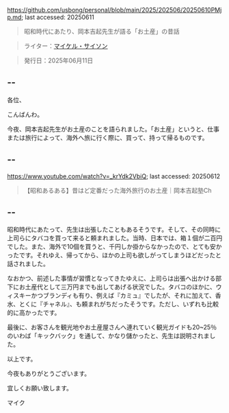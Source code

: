 https://github.com/usbong/personal/blob/main/2025/202506/20250610PMjp.md; last accessed: 20250611

> 昭和時代にあたり、岡本吉起先生が語る「お土産」の昔話

> ライター：[マイケル・サイソン](https://www.linkedin.com/in/michaelsyson/)

> 発行日：2025年06月11日

## --

各位、

こんばんわ。

今夜、岡本吉起先生がお土産のことを語られました。「お土産」というと、仕事または旅行によって、海外へ旅に行く際に、買って、持って帰るものです。

## --

https://www.youtube.com/watch?v=_krYdk2VbiQ; last accessed: 20250612

> 【昭和あるある】昔はど定番だった海外旅行のお土産｜岡本吉起塾Ch

## --

昭和時代にあたって、先生は出張したこともあるそうです。そして、その同時に上司らにタバコを買って来ると頼まれました。当時、日本では、箱１個が二百円でした。また、海外で10個を買うと、千円しか掛からなかったので、とても安かったです。それゆえ、帰ってから、ほかの上司も欲しがってしまうほどだったと話されました。

なおかつ、前述した事情が習慣となってきたゆえに、上司らは出張へ出かける部下にお土産代として三万円までも出してあげる状況でした。タバコのほかに、ウィスキーかつブランディも有り、例えば『カミュ』でしたが、それに加えて、香水、とくに『チャネル』、も頼まれがちだったそうです。ただし、いずれも比較的に高かったです。

最後に、お客さんを観光地やお土産屋さんへ連れていく観光ガイドも20~25％のいわば「キックバック」を通して、かなり儲かったと、先生は説明されました。

以上です。

今夜もありがとうございます。

宜しくお願い致します。

マイク